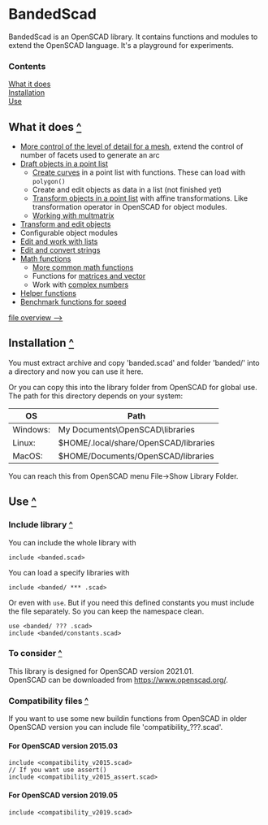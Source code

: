 BandedScad
==========

BandedScad is an OpenSCAD library.
It contains functions and modules to extend the OpenSCAD language.
It's a playground for experiments.

### Contents
[contents]: #contents "Up to Contents"
[What it does](#what-it-does-)\
[Installation](#installation-)\
[Use](#use-)


What it does [^][contents]
--------------------------

- [More control of the level of detail for a mesh][extend],
    extend the control of number of facets used to generate an arc
- [Draft objects in a point list][draft]
  - [Create curves][curves] in a point list with functions.
    These can load with `polygon()`
  - Create and edit objects as data in a list (not finished yet)
  - [Transform objects in a point list][transform] with affine transformations.
    Like transformation operator in OpenSCAD for object modules.
  - [Working with multmatrix][multmatrix]
- [Transform and edit objects][operator]
- Configurable object modules
- [Edit and work with lists][list]
- [Edit and convert strings][string]
- [Math functions][math]
  - [More common math functions][math_common]
  - Functions for [matrices and vector][matrix]
  - Work with [complex numbers][complex]
- [Helper functions][helper]
- [Benchmark functions for speed][benchmark]

[file overview -->](doc/file_overview.md)

[extend]:      doc/extend.md
[draft]:       doc/draft.md
[curves]:      doc/draft.md#curves-
[transform]:   doc/draft.md#transform-functions-on-point-lists-
[multmatrix]:  doc/draft.md#multmatrix-
[list]:        doc/list.md
[string]:      doc/string.md
[helper]:      doc/helper.md
[benchmark]:   doc/helper.md#benchmark-function-
[math]:        doc/math.md
[math_common]: doc/math.md#more-math-functions-
[matrix]:      doc/matrix.md
[complex]:     doc/complex.md
[operator]:    doc/operator.md

Installation [^][contents]
--------------------------

You must extract archive and copy 'banded.scad' and folder 'banded/' into a directory
and now you can use it here.
  
Or you can copy this into the library folder from OpenSCAD for global use.
The path for this directory depends on your system:

| OS       | Path
|----------|------
| Windows: | My Documents\OpenSCAD\libraries
| Linux:   | $HOME/.local/share/OpenSCAD/libraries
| MacOS:   | $HOME/Documents/OpenSCAD/libraries

You can reach this from OpenSCAD menu File->Show Library Folder.


Use [^][contents]
-----------------

### Include library [^][contents]

You can include the whole library with
```OpenSCAD
include <banded.scad>
```
  
You can load a specify libraries with
```OpenSCAD
include <banded/ *** .scad>
```
Or even with `use`. But if you need this defined constants
you must include the file separately.
So you can keep the namespace clean.
```OpenSCAD
use <banded/ ??? .scad>
include <banded/constants.scad>
```


### To consider [^][contents]

This library is designed for OpenSCAD version 2021.01.\
OpenSCAD can be downloaded from <https://www.openscad.org/>.


### Compatibility files [^][contents]

If you want to use some new buildin functions from OpenSCAD in older OpenSCAD version
you can include file 'compatibility_???.scad'.

#### For OpenSCAD version 2015.03
```OpenSCAD
include <compatibility_v2015.scad>
// If you want use assert()
include <compatibility_v2015_assert.scad>
```

#### For OpenSCAD version 2019.05
```OpenSCAD
include <compatibility_v2019.scad>
```
